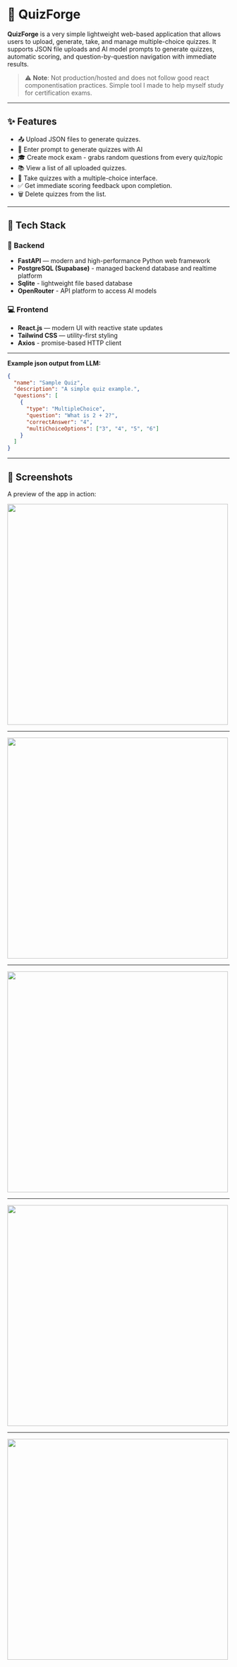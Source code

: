 # 🧠 QuizForge

**QuizForge** is a very simple lightweight web-based application that allows users to upload, generate, take, and manage multiple-choice quizzes. It supports JSON file uploads and AI model prompts to generate quizzes, automatic scoring, and question-by-question navigation with immediate results.

> ⚠️ **Note**: Not production/hosted and does not follow good react componentisation practices. Simple tool I made to help myself study for certification exams.

---

## ✨ Features

- 📤 Upload JSON files to generate quizzes.
- 🤖 Enter prompt to generate quizzes with AI
- 🎓 Create mock exam - grabs random questions from every quiz/topic
- 📚 View a list of all uploaded quizzes.
- 📝 Take quizzes with a multiple-choice interface.
- ✅ Get immediate scoring feedback upon completion.
- 🗑️ Delete quizzes from the list.

---

## 🚀 Tech Stack

### 🧠 Backend

- **FastAPI** — modern and high-performance Python web framework
- **PostgreSQL (Supabase)** - managed backend database and realtime platform
- **Sqlite** - lightweight file based database
- **OpenRouter** - API platform to access AI models

### 💻 Frontend

- **React.js** — modern UI with reactive state updates
- **Tailwind CSS** — utility-first styling
- **Axios** - promise-based HTTP client

---

**Example json output from LLM:**

```json
{
  "name": "Sample Quiz",
  "description": "A simple quiz example.",
  "questions": [
    {
      "type": "MultipleChoice",
      "question": "What is 2 + 2?",
      "correctAnswer": "4",
      "multiChoiceOptions": ["3", "4", "5", "6"]
    }
  ]
}
```

---

## 📸 Screenshots

A preview of the app in action:

<img src="misc/screenshots/quiz-forge-auth.png" width="500"/>

---

<img src="misc/screenshots/quiz-forge-quizzes.png" width="500"/>

---

<img src="misc/screenshots/quiz-forge-quiz.png" width="500"/>

---

<img src="misc/screenshots/quiz-forge-results.png" width="500"/>

---

<img src="misc/screenshots/quiz-forge-results2.png" width="500"/>



  


